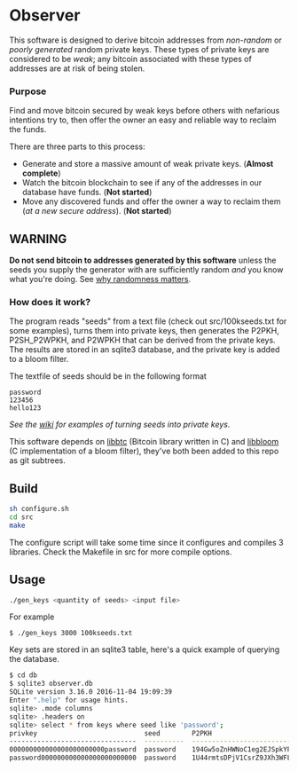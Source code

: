# Observer

This software is designed to derive bitcoin addresses from *non-random* or *poorly generated* random private keys. These types of private keys are considered to be *weak*; any bitcoin associated with these types of addresses are at risk of being stolen.

### Purpose
Find and move bitcoin secured by weak keys before others with nefarious intentions try to, then offer the owner an easy and reliable way to reclaim the funds.

There are three parts to this process:
* Generate and store a massive amount of weak private keys. (**Almost complete**)
* Watch the bitcoin blockchain to see if any of the addresses in our database have funds. (**Not started**)
* Move any discovered funds and offer the owner a way to reclaim them (*at a new secure address*). (**Not started**)

## WARNING
**Do not send bitcoin to addresses generated by this software** unless the seeds you supply the generator with are sufficiently random *and* you know what you're doing. See [why randomness matters](https://blog.cloudflare.com/why-randomness-matters/).

### How does it work?
The program reads "seeds" from a text file (check out src/100kseeds.txt for some examples), turns them into private keys, then generates the P2PKH, P2SH_P2WPKH, and P2WPKH that can be derived from the private keys. The results are stored in an sqlite3 database, and the private key is added to a bloom filter.

The textfile of seeds should be in the following format

    password
    123456
    hello123
*See the [wiki](https://github.com/MellowYarker/Observer/wiki/Seeds-and-Private-Keys) for examples of turning seeds into private keys.*

This software depends on [libbtc](https://github.com/libbtc/libbtc) (Bitcoin library written in C) and [libbloom](https://github.com/jvirkki/libbloom) (C implementation of a bloom filter), they've both been added to this repo as git subtrees.

## Build
```bash
sh configure.sh
cd src
make
```
The configure script will take some time since it configures and compiles 3 libraries.
Check the Makefile in src for more compile options.

## Usage

```bash
./gen_keys <quantity of seeds> <input file>
```
For example
```
$ ./gen_keys 3000 100kseeds.txt
```

Key sets are stored in an sqlite3 table, here's a quick example of querying the database.
```bash
$ cd db
$ sqlite3 observer.db
SQLite version 3.16.0 2016-11-04 19:09:39
Enter ".help" for usage hints.
sqlite> .mode columns
sqlite> .headers on
sqlite> select * from keys where seed like 'password';
privkey                           seed        P2PKH                               P2SH                                P2WPKH
--------------------------------  ----------  ----------------------------------  ----------------------------------  ------------------------------------------
000000000000000000000000password  password    194Gw5oZnHWNoC1eg2EJSpkYPqT55fmT8L  3DGDdvVL49bZreL8r59ZdBF8nSV1kqT3Nv  bc1qtp0cmn9ug0pyz8ncky8uew2rtvv37a4z2y5nn6
password000000000000000000000000  password    1U44rmtsDPjV1CsrZ9JXh3WFLUTkFD99E   3C5EdoQzkF7N1ESMKpQGZFVirftx9DCKo7  bc1qq5wu5ml0xe7djvha6y00sz8qxunwlxw6glkudg
```
